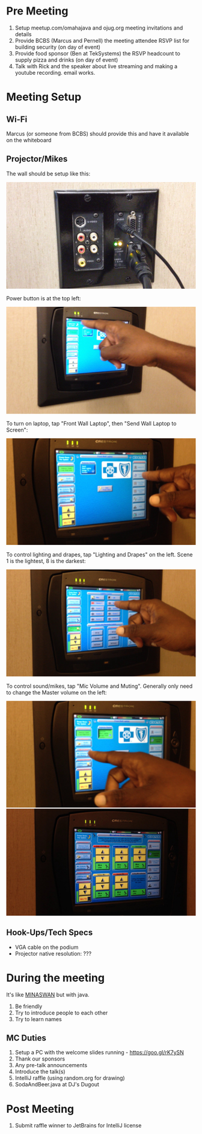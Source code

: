 # Pre Meeting

1. Setup meetup.com/omahajava and ojug.org meeting invitations and details
1. Provide BCBS (Marcus and Pernell) the meeting attendee RSVP list for building security (on day of event)
1. Provide food sponsor (Ben at TekSystems) the RSVP headcount to supply pizza and drinks (on day of event)
2. Talk with Rick and the speaker about live streaming and making a youtube recording.  email works.

# Meeting Setup

## Wi-Fi

Marcus (or someone from BCBS) should provide this and have it available on the whiteboard

## Projector/Mikes

The wall should be setup like this:

![img](photos/projector/bcbs-outlets.jpg)

Power button is at the top left:

![power](photos/projector/power-button.jpg)

To turn on laptop, tap "Front Wall Laptop", then "Send Wall Laptop to Screen":

![laptop](photos/projector/front-wall-laptop.jpg)

To control lighting and drapes, tap "Lighting and Drapes" on the left. Scene 1 is the lightest, 8 is the darkest:

![lighting](photos/projector/lighting-drapes.jpg)

To control sound/mikes, tap "Mic Volume and Muting". Generally only need to change the Master volume on the left:

![mikes](photos/projector/microphone.jpg)
![mike details](photos/projector/microphone-options.jpg)


## Hook-Ups/Tech Specs

* VGA cable on the podium
* Projector native resolution: ???

# During the meeting

It's like [MINASWAN](https://en.wikipedia.org/wiki/MINASWAN) but with java.

1. Be friendly
2. Try to introduce people to each other
3. Try to learn names

## MC Duties

1. Setup a PC with the welcome slides running - https://goo.gl/rK7ySN
1. Thank our sponsors
1. Any pre-talk announcements
1. Introduce the talk(s)
1. IntelliJ raffle (using random.org for drawing)
1. SodaAndBeer.java at DJ's Dugout

# Post Meeting
1. Submit raffle winner to JetBrains for IntelliJ license
